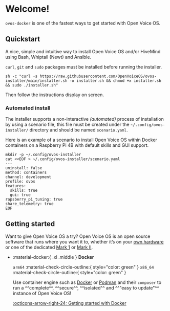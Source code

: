 # Welcome!

`ovos-docker` is one of the fastest ways to get started with Open Voice OS.

## Quickstart

A nice, simple and intuitive way to install Open Voice OS and/or HiveMind using Bash, Whiptail (Newt) and Ansible.

`curl`, `git` and `sudo` packages must be installed before running the installer.

```shell
sh -c "curl -s https://raw.githubusercontent.com/OpenVoiceOS/ovos-installer/main/installer.sh -o installer.sh && chmod +x installer.sh && sudo ./installer.sh"
```

Then follow the instructions display on screen.

### Automated install

The installer supports a non-interactive *(automated)* process of installation by using a scenario file, this file must be created under the `~/.config/ovos-installer/` directory and should be named `scenario.yaml`.

Here is an example of a scenario to install Open Voice OS within Docker containers on a Raspberry Pi 4B with default skills and GUI support.

```shell
mkdir -p ~/.config/ovos-installer
cat <<EOF > ~/.config/ovos-installer/scenario.yaml
---
uninstall: false
method: containers
channel: development
profile: ovos
features:
  skills: true
  gui: true
rapsberry_pi_tuning: true
share_telemetry: true
EOF
```

## Getting started

Want to give Open Voice OS a try? Open Voice OS is an open source software that runs where you want it to, whether it’s on your [own hardware](./about/why-use-ovos.md#multi-device-compatibility) or one of the dedicated [Mark 1](https://mycroft.ai/product/mycroft-mark-1/) or [Mark II](https://mycroft.ai/product/mark-ii/).

<div class="grid cards" markdown>

- :material-docker:{ .xl .middle } __Docker__

    `arm64` :material-check-circle-outline:{ style="color: green" } `x86_64` :material-check-circle-outline:{ style="color: green" }

    Use container engine such as [Docker](https://www.docker.com/) or [Podman](https://podman.io/) and their `composer` to run a ^^complete^^, ^^secure^^, ^^isolated^^ and ^^"easy to update"^^ instance of Open Voice OS!

    [:octicons-arrow-right-24: Getting started with Docker](./getting-started/docker/index.md)

</div>

